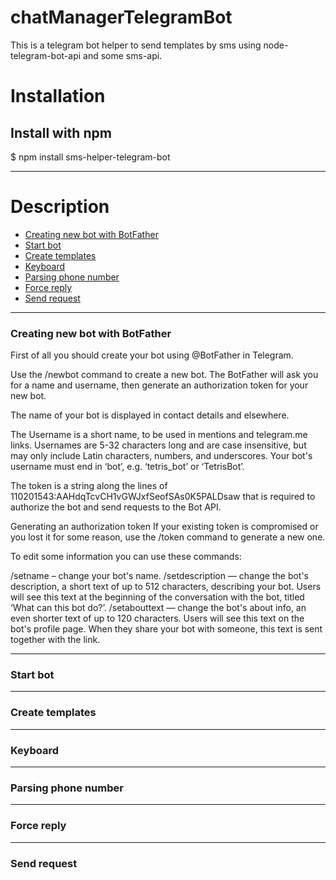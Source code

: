 # chatManagerTelegramBot
This is a telegram bot helper to send templates by sms using node-telegram-bot-api  and some sms-api.

#  **Installation**

##  Install with npm

$ npm install sms-helper-telegram-bot
***
#  **Description**

* [Creating new bot with BotFather](#Creating+new+bot+with+BotFather)
* [Start bot](#Start+bot)
* [Create templates](#Create+templates)
* [Keyboard](#Keyboard)
* [Parsing phone number](#Parsing+phone+number)
* [Force reply](#Force+reply)
* [Send request](#Send+request)
***
<a name="Creating+new+bot+with+BotFather"></a>
### Creating new bot with BotFather
First of all you should create your bot using @BotFather in Telegram.

Use the /newbot command to create a new bot. The BotFather will ask you for a name and username, then generate an authorization token for your new bot.

The name of your bot is displayed in contact details and elsewhere.

The Username is a short name, to be used in mentions and telegram.me links. Usernames are 5-32 characters long and are case insensitive, but may only include Latin characters, numbers, and underscores. Your bot's username must end in ‘bot’, e.g. ‘tetris_bot’ or ‘TetrisBot’.

The token is a string along the lines of 110201543:AAHdqTcvCH1vGWJxfSeofSAs0K5PALDsaw that is required to authorize the bot and send requests to the Bot API.

Generating an authorization token
If your existing token is compromised or you lost it for some reason, use the /token command to generate a new one.

To edit some information you can use these commands:

/setname – change your bot's name.
/setdescription — change the bot's description, a short text of up to 512 characters, describing your bot. Users will see this text at the beginning of the conversation with the bot, titled ‘What can this bot do?’.
/setabouttext — change the bot's about info, an even shorter text of up to 120 characters. Users will see this text on the bot's profile page. When they share your bot with someone, this text is sent together with the link.

***
<a name="Start+bot"></a>
### Start bot
***
<a name="Create+templates"></a>
### Create templates
***
<a name="Keyboard"></a>
### Keyboard
***
<a name="Parsing+phone+number"></a>
### Parsing phone number
***
<a name="Force+reply"></a>
### Force reply
***
<a name="Send+request"></a>
### Send request





